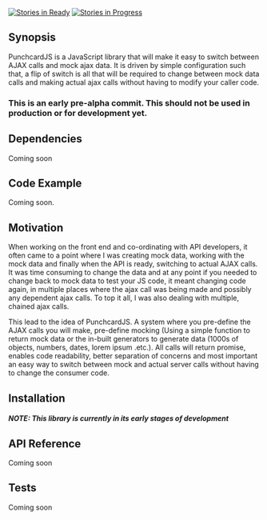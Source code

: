 [![Stories in Ready](https://badge.waffle.io/sujesharukil/punchcardjs.png?label=ready&title=Ready)](https://waffle.io/sujesharukil/punchcardjs)
[![Stories in Progress](https://badge.waffle.io/sujesharukil/punchcardjs.png?label=in%20progress&title=In%20Progress)](https://waffle.io/sujesharukil/punchcardjs)
## Synopsis

PunchcardJS is a JavaScript library that will make it easy to switch between AJAX calls and mock ajax data. It is driven by simple configuration such that, a flip of switch is all that will be required to change between mock data calls and making actual ajax calls without having to modify your caller code.

### This is an early pre-alpha commit. This should not be used in production or for development yet.

## Dependencies
Coming soon

## Code Example

Coming soon.

## Motivation

When working on the front end and co-ordinating with API developers, it often came to a point where I was creating mock data, working with the mock data and finally when the API is ready, switching to actual AJAX calls. It was time consuming to change the data and at any point if you needed to change back to mock data to test your JS code, it meant changing code again, in multiple places where the ajax call was being made and possibly any dependent ajax calls. To top it all, I was also dealing with multiple, chained ajax calls.

This lead to the idea of PunchcardJS. A system where you pre-define the AJAX calls you will make, pre-define mocking (Using a simple function to return mock data or the in-built generators to generate data (1000s of objects, numbers, dates, lorem ipsum .etc.). All calls will return promise, enables code readability, better separation of concerns and most important an easy way to switch between mock and actual server calls without having to change the consumer code.

## Installation

##### NOTE: This library is currently in its early stages of development

## API Reference

Coming soon

## Tests

Coming soon
